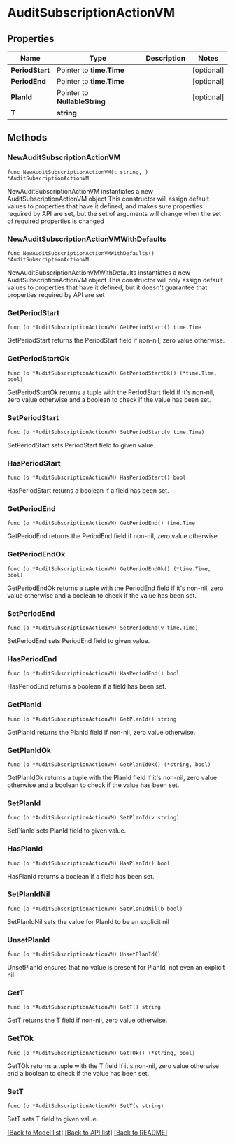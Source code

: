 # AuditSubscriptionActionVM

## Properties

Name | Type | Description | Notes
------------ | ------------- | ------------- | -------------
**PeriodStart** | Pointer to **time.Time** |  | [optional] 
**PeriodEnd** | Pointer to **time.Time** |  | [optional] 
**PlanId** | Pointer to **NullableString** |  | [optional] 
**T** | **string** |  | 

## Methods

### NewAuditSubscriptionActionVM

`func NewAuditSubscriptionActionVM(t string, ) *AuditSubscriptionActionVM`

NewAuditSubscriptionActionVM instantiates a new AuditSubscriptionActionVM object
This constructor will assign default values to properties that have it defined,
and makes sure properties required by API are set, but the set of arguments
will change when the set of required properties is changed

### NewAuditSubscriptionActionVMWithDefaults

`func NewAuditSubscriptionActionVMWithDefaults() *AuditSubscriptionActionVM`

NewAuditSubscriptionActionVMWithDefaults instantiates a new AuditSubscriptionActionVM object
This constructor will only assign default values to properties that have it defined,
but it doesn't guarantee that properties required by API are set

### GetPeriodStart

`func (o *AuditSubscriptionActionVM) GetPeriodStart() time.Time`

GetPeriodStart returns the PeriodStart field if non-nil, zero value otherwise.

### GetPeriodStartOk

`func (o *AuditSubscriptionActionVM) GetPeriodStartOk() (*time.Time, bool)`

GetPeriodStartOk returns a tuple with the PeriodStart field if it's non-nil, zero value otherwise
and a boolean to check if the value has been set.

### SetPeriodStart

`func (o *AuditSubscriptionActionVM) SetPeriodStart(v time.Time)`

SetPeriodStart sets PeriodStart field to given value.

### HasPeriodStart

`func (o *AuditSubscriptionActionVM) HasPeriodStart() bool`

HasPeriodStart returns a boolean if a field has been set.

### GetPeriodEnd

`func (o *AuditSubscriptionActionVM) GetPeriodEnd() time.Time`

GetPeriodEnd returns the PeriodEnd field if non-nil, zero value otherwise.

### GetPeriodEndOk

`func (o *AuditSubscriptionActionVM) GetPeriodEndOk() (*time.Time, bool)`

GetPeriodEndOk returns a tuple with the PeriodEnd field if it's non-nil, zero value otherwise
and a boolean to check if the value has been set.

### SetPeriodEnd

`func (o *AuditSubscriptionActionVM) SetPeriodEnd(v time.Time)`

SetPeriodEnd sets PeriodEnd field to given value.

### HasPeriodEnd

`func (o *AuditSubscriptionActionVM) HasPeriodEnd() bool`

HasPeriodEnd returns a boolean if a field has been set.

### GetPlanId

`func (o *AuditSubscriptionActionVM) GetPlanId() string`

GetPlanId returns the PlanId field if non-nil, zero value otherwise.

### GetPlanIdOk

`func (o *AuditSubscriptionActionVM) GetPlanIdOk() (*string, bool)`

GetPlanIdOk returns a tuple with the PlanId field if it's non-nil, zero value otherwise
and a boolean to check if the value has been set.

### SetPlanId

`func (o *AuditSubscriptionActionVM) SetPlanId(v string)`

SetPlanId sets PlanId field to given value.

### HasPlanId

`func (o *AuditSubscriptionActionVM) HasPlanId() bool`

HasPlanId returns a boolean if a field has been set.

### SetPlanIdNil

`func (o *AuditSubscriptionActionVM) SetPlanIdNil(b bool)`

 SetPlanIdNil sets the value for PlanId to be an explicit nil

### UnsetPlanId
`func (o *AuditSubscriptionActionVM) UnsetPlanId()`

UnsetPlanId ensures that no value is present for PlanId, not even an explicit nil
### GetT

`func (o *AuditSubscriptionActionVM) GetT() string`

GetT returns the T field if non-nil, zero value otherwise.

### GetTOk

`func (o *AuditSubscriptionActionVM) GetTOk() (*string, bool)`

GetTOk returns a tuple with the T field if it's non-nil, zero value otherwise
and a boolean to check if the value has been set.

### SetT

`func (o *AuditSubscriptionActionVM) SetT(v string)`

SetT sets T field to given value.



[[Back to Model list]](../README.md#documentation-for-models) [[Back to API list]](../README.md#documentation-for-api-endpoints) [[Back to README]](../README.md)


